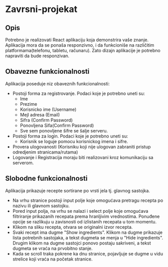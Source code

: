 # Zavrsni-projekat

## Opis

Potrebno je realizovati React aplikaciju koja demonstrira vaše znanje. Aplikacija mora da se ponaša responzivno, i da funkcioniše na različitim platformama(telefonu, tabletu, računaru). Zato dizajn aplikacije je potrebno napraviti da bude responzivan. 

## Obavezne funkcionalnosti

Aplikacija poseduje niz obaveznih funkcionalnosti:
* Postoji forma za registrovanje. Podaci koje je potrebno uneti su:
  * Ime
  * Prezime
  * Korisnicko ime (Username)
  * Mejl adresa (Email)
  * Sifra (Confirm Password)
  * Ponovljena Sifa(Confirm Password)
  * Sve sem ponovljene šifre se šalje serveru.
* Postoji forma za login. Podaci koje je potrebno uneti su:
  * Korisnik se loguje pomocu korisnickog imena i sifre.
* Provera ulogovanosti (Korisniku koji nije ulogovan zabraniti pristup odredjenim stranicama/rutama)
* Logovanje i Registracija moraju biti realizovani kroz komunikaciju sa serverom.

## Slobodne funkcionalnosti

Aplikacija prikazuje recepte sortirane po vrsti jela tj. glavnog sastojka. 
* Na vrhu stranice postoji input polje koje omogućava pretragu recepta po nazivu ili glavnom sastojku.
* Pored input polja, na vrhu se nalazi i select polje koje omogućava filtriranje prikazanih recepata prema hranljivim vrednostima. Ponuđene opcije se razlikuju u zavisnosti od izlistanih recepata u tom momentu.
* Klikom na sliku recepta, otvara se originalni izvor recepta.
* Svaki recept ima dugme "Show ingredients". Klikom na dugme prikazuje lista potrebnih sastojaka, a tekst dugmeta se menja u "Hide ingredients". Drugim klikom na dugme sastojci ponovo postaju sakriveni, a tekst dugmeta se vraća na prvobitno stanje.
* Kada se scroll traka pokrene ka dnu stranice, pojavljuje se dugme u vidu strelice koji vraća na početak stranice.
